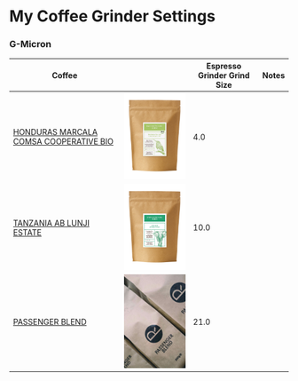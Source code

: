 # My Coffee Grinder Settings


### G-Micron
| Coffee | | Espresso Grinder Grind Size | Notes
| --- | --- | --- | ---
| [ HONDURAS MARCALA COMSA COOPERATIVE BIO ](https://shop.kaffeeroestereibaum.de/collections/kaffee/products/kaffee-honduras-bio) | <img src="./images/honduras_marcala.jpg" width="300"> | 4.0 | 
| [ TANZANIA AB LUNJI ESTATE ](https://shop.kaffeeroestereibaum.de/collections/kaffee/products/kaffee-tanzania) | <img src="./images/tanzania_ab_lunji_estate.jpg" width="300"> | 10.0 | 
| [ PASSENGER BLEND ](https://www.passenger-coffee.de/produkt/passenger-blend/) | <img src="./images/passenger_blend.jpg" width="300"> | 21.0 | 

